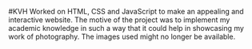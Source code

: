 #KVH
Worked on HTML, CSS and JavaScript to make an appealing and interactive website. The motive of the project was to implement my academic knowledge in such a way that it could help in showcasing my work of photography.
The images used might no longer be available.
